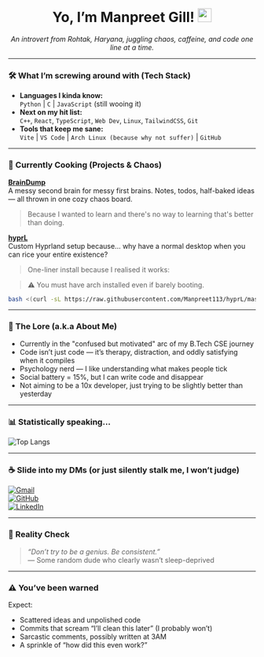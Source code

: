 <h1 align="center">Yo, I’m Manpreet Gill! <img src="https://media.giphy.com/media/hvRJCLFzcasrR4ia7z/giphy.gif" width="28"></h1>

<p align="center">
  <i>An introvert from Rohtak, Haryana, juggling chaos, caffeine, and code one line at a time.</i>
</p>


---


### 🛠️ What I’m screwing around with (Tech Stack)

- **Languages I kinda know:**  
  `Python` | `C` | `JavaScript` (still wooing it)  
- **Next on my hit list:**  
  `C++`, `React`, `TypeScript`, `Web Dev`, `Linux`, `TailwindCSS`, `Git`  
- **Tools that keep me sane:**  
  `Vite` | `VS Code` | `Arch Linux (because why not suffer)` | `GitHub`

---

### 🚧 Currently Cooking (Projects & Chaos)

**[BrainDump](https://github.com/Manpreet113/BrainDump)**  
A messy second brain for messy first brains. Notes, todos, half-baked ideas — all thrown in one cozy chaos board.  
> Because I wanted to learn and there's no way to learning that's better than doing.

**[hyprL](https://github.com/Manpreet113/hyprL)**  
Custom Hyprland setup because... why have a normal desktop when you can rice your entire existence?  
> One-liner install because I realised it works:
 
> ⚠️ You must have arch installed even if barely booting.
```bash
bash <(curl -sL https://raw.githubusercontent.com/Manpreet113/hyprL/master/main/setup.sh)
```

---

### 🧠 The Lore (a.k.a About Me)

- Currently in the "confused but motivated" arc of my B.Tech CSE journey  
- Code isn’t just code — it’s therapy, distraction, and oddly satisfying when it compiles  
- Psychology nerd — I like understanding what makes people tick  
- Social battery = 15%, but I can write code and disappear  
- Not aiming to be a 10x developer, just trying to be slightly better than yesterday

---

### 📊 Statistically speaking...

![Top Langs](https://github-readme-stats.vercel.app/api/top-langs/?username=Manpreet113&layout=compact&theme=tokyonight)

---

### ☕ Slide into my DMs (or just silently stalk me, I won’t judge)

[![Gmail](https://img.shields.io/badge/Gmail-D14836?style=flat&logo=gmail&logoColor=white)](mailto:manpreet10542@gmail.com)  
[![GitHub](https://img.shields.io/badge/GitHub-100000?style=flat&logo=github&logoColor=white)](https://github.com/Manpreet113)  
[![LinkedIn](https://img.shields.io/badge/LinkedIn-0A66C2?style=flat&logo=linkedin&logoColor=white)](https://www.linkedin.com/in/manpreet-gill-a2923235a)

---

### 🧾 Reality Check

> _“Don’t try to be a genius. Be consistent.”_  
> — Some random dude who clearly wasn’t sleep-deprived

---

### ⚠️ You’ve been warned

Expect:
- Scattered ideas and unpolished code  
- Commits that scream “I’ll clean this later” (I probably won’t)  
- Sarcastic comments, possibly written at 3AM  
- A sprinkle of “how did this even work?”


<!---
Manpreet113/Manpreet113 is a ✨ special ✨ repository because its `README.md` (this file) appears on your GitHub profile.
You can click the Preview link to take a look at your changes.
--->
